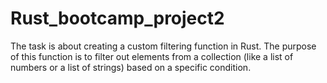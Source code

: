 # Rust_bootcamp_project2
 The task is about creating a custom filtering function in Rust. The purpose of this function is to filter out elements from a collection (like a list of numbers or a list of strings) based on a specific condition. 
